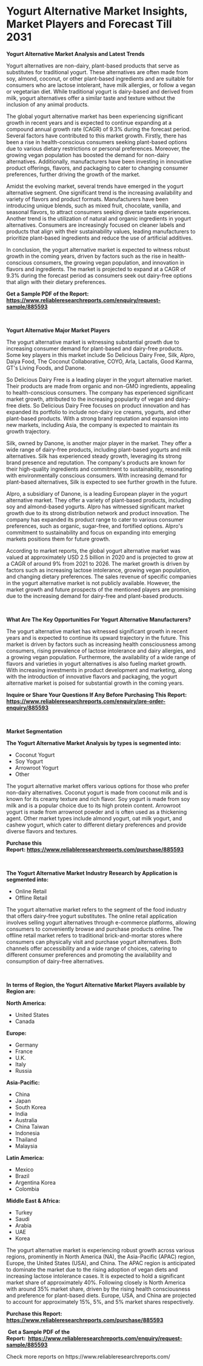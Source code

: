 <p><h1>Yogurt Alternative Market Insights, Market Players and Forecast Till 2031</h1></p><p><strong>Yogurt Alternative Market Analysis and Latest Trends</strong></p>
<p><p>Yogurt alternatives are non-dairy, plant-based products that serve as substitutes for traditional yogurt. These alternatives are often made from soy, almond, coconut, or other plant-based ingredients and are suitable for consumers who are lactose intolerant, have milk allergies, or follow a vegan or vegetarian diet. While traditional yogurt is dairy-based and derived from milk, yogurt alternatives offer a similar taste and texture without the inclusion of any animal products.</p><p>The global yogurt alternative market has been experiencing significant growth in recent years and is expected to continue expanding at a compound annual growth rate (CAGR) of 9.3% during the forecast period. Several factors have contributed to this market growth. Firstly, there has been a rise in health-conscious consumers seeking plant-based options due to various dietary restrictions or personal preferences. Moreover, the growing vegan population has boosted the demand for non-dairy alternatives. Additionally, manufacturers have been investing in innovative product offerings, flavors, and packaging to cater to changing consumer preferences, further driving the growth of the market.</p><p>Amidst the evolving market, several trends have emerged in the yogurt alternative segment. One significant trend is the increasing availability and variety of flavors and product formats. Manufacturers have been introducing unique blends, such as mixed fruit, chocolate, vanilla, and seasonal flavors, to attract consumers seeking diverse taste experiences. Another trend is the utilization of natural and organic ingredients in yogurt alternatives. Consumers are increasingly focused on cleaner labels and products that align with their sustainability values, leading manufacturers to prioritize plant-based ingredients and reduce the use of artificial additives.</p><p>In conclusion, the yogurt alternative market is expected to witness robust growth in the coming years, driven by factors such as the rise in health-conscious consumers, the growing vegan population, and innovation in flavors and ingredients. The market is projected to expand at a CAGR of 9.3% during the forecast period as consumers seek out dairy-free options that align with their dietary preferences.</p></p>
<p><strong>Get a Sample PDF of the Report:&nbsp; <a href="https://www.reliableresearchreports.com/enquiry/request-sample/885593">https://www.reliableresearchreports.com/enquiry/request-sample/885593</a></strong></p>
<p>&nbsp;</p>
<p><strong>Yogurt Alternative Major Market Players</strong></p>
<p><p>The yogurt alternative market is witnessing substantial growth due to increasing consumer demand for plant-based and dairy-free products. Some key players in this market include So Delicious Dairy Free, Silk, Alpro, Daiya Food, The Coconut Collaborative, COYO, Arla, Lactalis, Good Karma, GT's Living Foods, and Danone. </p><p>So Delicious Dairy Free is a leading player in the yogurt alternative market. Their products are made from organic and non-GMO ingredients, appealing to health-conscious consumers. The company has experienced significant market growth, attributed to the increasing popularity of vegan and dairy-free diets. So Delicious Dairy Free focuses on product innovation and has expanded its portfolio to include non-dairy ice creams, yogurts, and other plant-based products. With a strong brand reputation and expansion into new markets, including Asia, the company is expected to maintain its growth trajectory.</p><p>Silk, owned by Danone, is another major player in the market. They offer a wide range of dairy-free products, including plant-based yogurts and milk alternatives. Silk has experienced steady growth, leveraging its strong brand presence and reputation. The company's products are known for their high-quality ingredients and commitment to sustainability, resonating with environmentally conscious consumers. With increasing demand for plant-based alternatives, Silk is expected to see further growth in the future.</p><p>Alpro, a subsidiary of Danone, is a leading European player in the yogurt alternative market. They offer a variety of plant-based products, including soy and almond-based yogurts. Alpro has witnessed significant market growth due to its strong distribution network and product innovation. The company has expanded its product range to cater to various consumer preferences, such as organic, sugar-free, and fortified options. Alpro's commitment to sustainability and focus on expanding into emerging markets positions them for future growth.</p><p>According to market reports, the global yogurt alternative market was valued at approximately USD 2.5 billion in 2020 and is projected to grow at a CAGR of around 9% from 2021 to 2026. The market growth is driven by factors such as increasing lactose intolerance, growing vegan population, and changing dietary preferences. The sales revenue of specific companies in the yogurt alternative market is not publicly available. However, the market growth and future prospects of the mentioned players are promising due to the increasing demand for dairy-free and plant-based products.</p></p>
<p>&nbsp;</p>
<p><strong>What Are The Key Opportunities For Yogurt Alternative Manufacturers?</strong></p>
<p><p>The yogurt alternative market has witnessed significant growth in recent years and is expected to continue its upward trajectory in the future. This market is driven by factors such as increasing health consciousness among consumers, rising prevalence of lactose intolerance and dairy allergies, and a growing vegan population. Furthermore, the availability of a wide range of flavors and varieties in yogurt alternatives is also fueling market growth. With increasing investments in product development and marketing, along with the introduction of innovative flavors and packaging, the yogurt alternative market is poised for substantial growth in the coming years.</p></p>
<p><strong>Inquire or Share Your Questions If Any Before Purchasing This Report: <a href="https://www.reliableresearchreports.com/enquiry/pre-order-enquiry/885593">https://www.reliableresearchreports.com/enquiry/pre-order-enquiry/885593</a></strong></p>
<p>&nbsp;</p>
<p><strong>Market Segmentation</strong></p>
<p><strong>The Yogurt Alternative Market Analysis by types is segmented into:</strong></p>
<p><ul><li>Coconut Yogurt</li><li>Soy Yogurt</li><li>Arrowroot Yogurt</li><li>Other</li></ul></p>
<p><p>The yogurt alternative market offers various options for those who prefer non-dairy alternatives. Coconut yogurt is made from coconut milk and is known for its creamy texture and rich flavor. Soy yogurt is made from soy milk and is a popular choice due to its high protein content. Arrowroot yogurt is made from arrowroot powder and is often used as a thickening agent. Other market types include almond yogurt, oat milk yogurt, and cashew yogurt, which cater to different dietary preferences and provide diverse flavors and textures.</p></p>
<p><strong>Purchase this Report:&nbsp;<a href="https://www.reliableresearchreports.com/purchase/885593">https://www.reliableresearchreports.com/purchase/885593</a></strong></p>
<p>&nbsp;</p>
<p><strong>The Yogurt Alternative Market Industry Research by Application is segmented into:</strong></p>
<p><ul><li>Online Retail</li><li>Offline Retail</li></ul></p>
<p><p>The yogurt alternative market refers to the segment of the food industry that offers dairy-free yogurt substitutes. The online retail application involves selling yogurt alternatives through e-commerce platforms, allowing consumers to conveniently browse and purchase products online. The offline retail market refers to traditional brick-and-mortar stores where consumers can physically visit and purchase yogurt alternatives. Both channels offer accessibility and a wide range of choices, catering to different consumer preferences and promoting the availability and consumption of dairy-free alternatives.</p></p>
<p>&nbsp;</p>
<p><strong>In terms of Region, the Yogurt Alternative Market Players available by Region are:</strong></p>
<p>
    <p> <strong> North America: </strong>
        <ul>
            <li>United States</li>
            <li>Canada</li>
        </ul>
        </p> 
    <p> <strong> Europe: </strong>
        <ul>
            <li>Germany</li>
            <li>France</li>
            <li>U.K.</li>
            <li>Italy</li>
            <li>Russia</li>
        </ul>
        </p> 
    <p> <strong> Asia-Pacific: </strong>
        <ul>
            <li>China</li>
            <li>Japan</li>
            <li>South Korea</li>
            <li>India</li>
            <li>Australia</li>
            <li>China Taiwan</li>
            <li>Indonesia</li>
            <li>Thailand</li>
            <li>Malaysia</li>
        </ul>
        </p> 
    <p> <strong> Latin America: </strong>
        <ul>
            <li>Mexico</li>
            <li>Brazil</li>
            <li>Argentina Korea</li>
            <li>Colombia</li>
        </ul>
        </p> 
    <p> <strong> Middle East & Africa: </strong>
        <ul>
            <li>Turkey</li>
            <li>Saudi</li>
            <li>Arabia</li>
            <li>UAE</li>
            <li>Korea</li>
        </ul>
    </p>
    </p>
<p><p>The yogurt alternative market is experiencing robust growth across various regions, prominently in North America (NA), the Asia-Pacific (APAC) region, Europe, the United States (USA), and China. The APAC region is anticipated to dominate the market due to the rising adoption of vegan diets and increasing lactose intolerance cases. It is expected to hold a significant market share of approximately 40%. Following closely is North America with around 35% market share, driven by the rising health consciousness and preference for plant-based diets. Europe, USA, and China are projected to account for approximately 15%, 5%, and 5% market shares respectively.</p></p>
<p><strong>Purchase this Report: <a href="https://www.reliableresearchreports.com/purchase/885593">https://www.reliableresearchreports.com/purchase/885593</a></strong></p>
<p>&nbsp;<strong>Get a Sample PDF of the Report:&nbsp;&nbsp;<a href="https://www.reliableresearchreports.com/enquiry/request-sample/885593">https://www.reliableresearchreports.com/enquiry/request-sample/885593</a></strong></p>
<p><strong></strong></p>
<p>Check more reports on https://www.reliableresearchreports.com/</p>